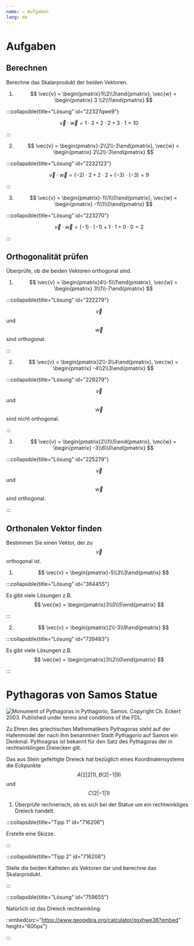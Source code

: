 ```yaml
---
name: ✏️ Aufgaben
lang: de
---
```


# Aufgaben

## Berechnen

Berechne das Skalarprodukt der beiden Vektoren.

1. $$ \vec{v} = \begin{pmatrix}1\\2\\3\end{pmatrix}, \vec{w} = \begin{pmatrix} 3 \\2\\1\end{pmatrix} $$

:::collapsible{title="Lösung" id="22327qwe9"}

$$ \vec{v} \cdot \vec{w} = 1 \cdot 3 + 2 \cdot 2 + 3 \cdot 1 = 10 $$

:::

2. $$ \vec{v} = \begin{pmatrix}-2\\2\\-3\end{pmatrix}, \vec{w} = \begin{pmatrix} 2\\2\\-3\end{pmatrix} $$

:::collapsible{title="Lösung" id="2232123"}

$$ \vec{v} \cdot \vec{w} = (-2) \cdot 2 + 2 \cdot 2 + (-3) \cdot (-3) = 9 $$

:::

3. $$ \vec{v} = \begin{pmatrix}-1\\1\\0\end{pmatrix}, \vec{w} = \begin{pmatrix} -1\\1\\0\end{pmatrix} $$

:::collapsible{title="Lösung" id="223270"}

$$ \vec{v} \cdot \vec{w} = (-1) \cdot (-1) + 1 \cdot 1 + 0 \cdot 0 = 2 $$

:::

## Orthogonalität prüfen

Überprüfe, ob die beiden Vektoren orthogonal sind.

1. $$ \vec{v} = \begin{pmatrix}4\\-5\\1\end{pmatrix}, \vec{w} = \begin{pmatrix} 3\\1\\-7\end{pmatrix} $$

:::collapsible{title="Lösung" id="222279"}

$$ \vec{v} $$ und $$ \vec{w} $$ sind orthogonal.

:::

2. $$ \vec{v} = \begin{pmatrix}2\\-3\\4\end{pmatrix}, \vec{w} = \begin{pmatrix} -4\\2\\3\end{pmatrix} $$

:::collapsible{title="Lösung" id="229279"}

$$ \vec{v} $$ und $$ \vec{w} $$ sind nicht orthogonal.

:::

3. $$ \vec{v} = \begin{pmatrix}2\\1\\5\end{pmatrix}, \vec{w} = \begin{pmatrix} -3\\6\\0\end{pmatrix} $$

:::collapsible{title="Lösung" id="225279"}

$$ \vec{v} $$ und $$ \vec{w} $$ sind orthogonal.

:::

## Orthonalen Vektor finden

Bestimmen Sie einen Vektor, der zu $$ \vec{v} $$ orthogonal ist.

1. $$ \vec{v} = \begin{pmatrix}-5\\3\\3\end{pmatrix} $$

:::collapsible{title="Lösung" id="364455"}

Es gibt viele Lösungen z.B. $$ \vec{w} = \begin{pmatrix}3\\0\\5\end{pmatrix} $$

:::

2. $$ \vec{v} = \begin{pmatrix}2\\-3\\9\end{pmatrix} $$

:::collapsible{title="Lösung" id="739483"}

Es gibt viele Lösungen z.B. $$ \vec{w} = \begin{pmatrix}3\\2\\0\end{pmatrix} $$

:::

# Pythagoras von Samos Statue

![](/assets/oberstufe/analytische-geometrie/skalarprodukt/SamosVathyPythagorasMonument.jpg "Monument of Pythagoras in Pythagorio, Samos. Copyright Ch. Eckert 2003. Published under terms and conditions of the FDL.")

Zu Ehren des griechischen Mathematikers Pythagoras steht auf der Hafenmodel der nach ihm benanntnen Stadt Pythagorio auf Samos ein Denkmal. Pythoagras ist bekannt für den Satz des Pythagoras der in rechtwinklingen Dreiecken gilt.

Das aus Stein gefertigte Dreieck hat bezüglich eines Koordinatensystems die Eckpunkte $$ A(2|2|1), B(2|-1|9) $$ und $$ C(2|-1|1) $$

1. Überprüfe rechnerisch, ob es sich bei der Statue um ein rechtwinkliges Dreieck handelt.

:::collapsible{title="Tipp 1" id="716206"}

Erstelle eine Skizze.

:::

:::collapsible{title="Tipp 2" id="716206"}

Stelle die beiden Katheten als Vektoren dar und berechne das Skalarprodukt.

:::

:::collapsible{title="Lösung" id="759655"}

Natürlich ist das Dreieck rechtwinkling.

::embed{src="https://www.geogebra.org/calculator/qsxhwe36?embed" height="600px"}


:::
